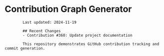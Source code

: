 # Contribution Graph Generator
            
            Last updated: 2024-11-19
            
            ## Recent Changes
            - Contribution #360: Update project documentation
            
            This repository demonstrates GitHub contribution tracking and commit generation.
        